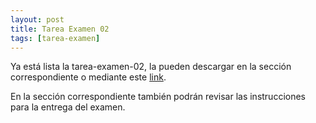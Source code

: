 ```yaml
---
layout: post
title: Tarea Examen 02
tags: [tarea-examen]
---
```


Ya está lista la tarea-examen-02, la pueden descargar en la sección correspondiente o mediante este [link](https://drive.google.com/file/d/1RfE2YyjBAiijXQEJwRvgXe5baq_0jg-O/view?usp=sharing).

En la sección correspondiente también podrán revisar las instrucciones para la entrega del examen.

